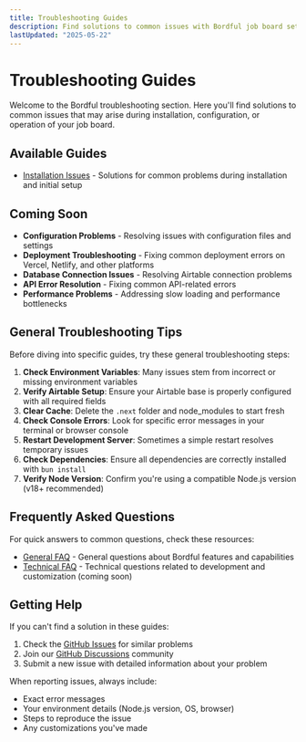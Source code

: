 ```yaml
---
title: Troubleshooting Guides
description: Find solutions to common issues with Bordful job board setup and operation.
lastUpdated: "2025-05-22"
---
```


# Troubleshooting Guides

Welcome to the Bordful troubleshooting section. Here you'll find solutions to common issues that may arise during installation, configuration, or operation of your job board.

## Available Guides

- [Installation Issues](/docs/troubleshooting/installation-issues.md) - Solutions for common problems during installation and initial setup

## Coming Soon

- **Configuration Problems** - Resolving issues with configuration files and settings
- **Deployment Troubleshooting** - Fixing common deployment errors on Vercel, Netlify, and other platforms
- **Database Connection Issues** - Resolving Airtable connection problems
- **API Error Resolution** - Fixing common API-related errors
- **Performance Problems** - Addressing slow loading and performance bottlenecks

## General Troubleshooting Tips

Before diving into specific guides, try these general troubleshooting steps:

1. **Check Environment Variables**: Many issues stem from incorrect or missing environment variables
2. **Verify Airtable Setup**: Ensure your Airtable base is properly configured with all required fields
3. **Clear Cache**: Delete the `.next` folder and node_modules to start fresh
4. **Check Console Errors**: Look for specific error messages in your terminal or browser console
5. **Restart Development Server**: Sometimes a simple restart resolves temporary issues
6. **Check Dependencies**: Ensure all dependencies are correctly installed with `bun install`
7. **Verify Node Version**: Confirm you're using a compatible Node.js version (v18+ recommended)

## Frequently Asked Questions

For quick answers to common questions, check these resources:

- [General FAQ](/docs/faq.md) - General questions about Bordful features and capabilities
- [Technical FAQ](/docs/troubleshooting/faq.md) - Technical questions related to development and customization (coming soon)

## Getting Help

If you can't find a solution in these guides:

1. Check the [GitHub Issues](https://github.com/craftled/bordful/issues) for similar problems
2. Join our [GitHub Discussions](https://github.com/craftled/bordful/discussions) community
3. Submit a new issue with detailed information about your problem

When reporting issues, always include:
- Exact error messages
- Your environment details (Node.js version, OS, browser)
- Steps to reproduce the issue
- Any customizations you've made 